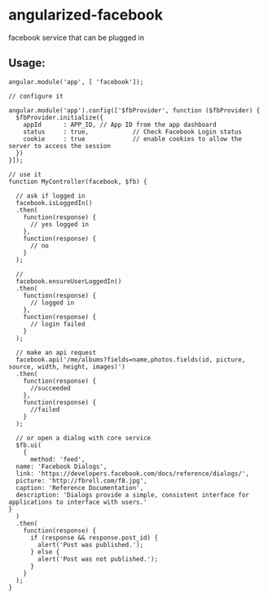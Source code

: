 angularized-facebook
====================

facebook service that can be plugged in

Usage: 
-----

    angular.module('app', [ 'facebook']);

    // configure it
    
    angular.module('app').config(['$fbProvider', function ($fbProvider) {
      $fbProvider.initialize({
        appId      : APP_ID, // App ID from the app dashboard
        status     : true,            // Check Facebook Login status
        cookie     : true             // enable cookies to allow the server to access the session
      })
    }]);
    
    // use it
    function MyController(facebook, $fb) {
      
      // ask if logged in
      facebook.isLoggedIn()
      .then(
        function(response) {
          // yes logged in
        },
        function(response) {
          // no 
        }
      );
      
      //
      facebook.ensureUserLoggedIn()
      .then(
        function(response) {
          // logged in
        },
        function(response) {
          // login failed
        }
      );
      
      // make an api request
      facebook.api('/me/albums?fields=name,photos.fields(id, picture, source, width, height, images)')
      .then(
        function(response) {
          //succeeded
        },
        function(response) {
          //failed
        }
      );
      
      // or open a dialog with core service
      $fb.ui(
      	{
          method: 'feed',
	  name: 'Facebook Dialogs',
	  link: 'https://developers.facebook.com/docs/reference/dialogs/',
	  picture: 'http://fbrell.com/f8.jpg',
	  caption: 'Reference Documentation',
	  description: 'Dialogs provide a simple, consistent interface for applications to interface with users.'
	}
      )
      .then(
        function(response) {
          if (response && response.post_id) {
            alert('Post was published.');
          } else {
            alert('Post was not published.');
          }
        }
      );
    }

